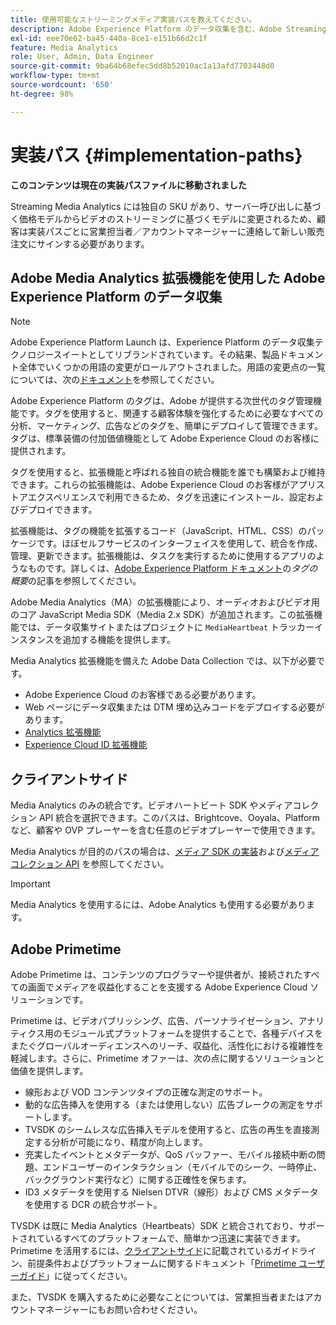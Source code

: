 ```yaml
---
title: 使用可能なストリーミングメディア実装パスを教えてください。
description: Adobe Experience Platform のデータ収集を含む、Adobe Streaming Media の実装パスについて説明します。
exl-id: eee70e62-ba45-440a-8ce1-e151b66d2c1f
feature: Media Analytics
role: User, Admin, Data Engineer
source-git-commit: 9ba64b68efec5dd8b52010ac1a13afd7703448d0
workflow-type: tm+mt
source-wordcount: '650'
ht-degree: 98%

---
```


# 実装パス {#implementation-paths}

**このコンテンツは現在の実装パスファイルに移動されました**

Streaming Media Analytics には独自の SKU があり、サーバー呼び出しに基づく価格モデルからビデオのストリーミングに基づくモデルに変更されるため、顧客は実装パスごとに営業担当者／アカウントマネージャーに連絡して新しい販売注文にサインする必要があります。

## Adobe Media Analytics 拡張機能を使用した Adobe Experience Platform のデータ収集

>[!NOTE]
>Adobe Experience Platform Launch は、Experience Platform のデータ収集テクノロジースイートとしてリブランドされています。その結果、製品ドキュメント全体でいくつかの用語の変更がロールアウトされました。用語の変更点の一覧については、次の[ドキュメント](https://experienceleague.adobe.com/docs/experience-platform/tags/term-updates.html?lang=ja)を参照してください。


Adobe Experience Platform のタグは、Adobe が提供する次世代のタグ管理機能です。タグを使用すると、関連する顧客体験を強化するために必要なすべての分析、マーケティング、広告などのタグを、簡単にデプロイして管理できます。タグは、標準装備の付加価値機能として Adobe Experience Cloud のお客様に提供されます。

タグを使用すると、拡張機能と呼ばれる独自の統合機能を誰でも構築および維持できます。これらの拡張機能は、Adobe Experience Cloud のお客様がアプリストアエクスペリエンスで利用できるため、タグを迅速にインストール、設定およびデプロイできます。

拡張機能は、タグの機能を拡張するコード（JavaScript、HTML、CSS）のパッケージです。ほぼセルフサービスのインターフェイスを使用して、統合を作成、管理、更新できます。拡張機能は、タスクを実行するために使用するアプリのようなものです。詳しくは、[Adobe Experience Platform ドキュメント](https://experienceleague.adobe.com/docs/experience-platform/tags/home.html?lang=ja)の&#x200B;*タグの概要*&#x200B;の記事を参照してください。

Adobe Media Analytics（MA）の拡張機能により、オーディオおよびビデオ用のコア JavaScript Media SDK（Media 2.x SDK）が追加されます。この拡張機能では、データ収集サイトまたはプロジェクトに `MediaHeartbeat` トラッカーインスタンスを追加する機能を提供します。

Media Analytics 拡張機能を備えた Adobe Data Collection では、以下が必要です。
* Adobe Experience Cloud のお客様である必要があります。
* Web ページにデータ収集または DTM 埋め込みコードをデプロイする必要があります。
* [Analytics 拡張機能](https://experienceleague.adobe.com/docs/experience-platform/tags/extensions/adobe/analytics/overview.html?lang=ja)
* [Experience Cloud ID 拡張機能](https://experienceleague.adobe.com/docs/experience-platform/tags/extensions/adobe/id-service/overview.html?lang=ja)


## クライアントサイド

Media Analytics のみの統合です。ビデオハートビート SDK やメディアコレクション API 統合を選択できます。このパスは、Brightcove、Ooyala、Platform など、顧客や OVP プレーヤーを含む任意のビデオプレーヤーで使用できます。

Media Analytics が目的のパスの場合は、[メディア SDK の実装](/help/legacy/setup/legacy-setup-overview.md)および[メディアコレクション API](/help/implementation/media-collection-api/mc-api-overview.md) を参照してください。

>[!IMPORTANT]
>Media Analytics を使用するには、Adobe Analytics も使用する必要があります。

## Adobe Primetime

Adobe Primetime は、コンテンツのプログラマーや提供者が、接続されたすべての画面でメディアを収益化することを支援する Adobe Experience Cloud ソリューションです。

Primetime は、ビデオパブリッシング、広告、パーソナライゼーション、アナリティクス用のモジュール式プラットフォームを提供することで、各種デバイスをまたぐグローバルオーディエンスへのリーチ、収益化、活性化における複雑性を軽減します。さらに、Primetime オファーは、次の点に関するソリューションと価値を提供します。

* 線形および VOD コンテンツタイプの正確な測定のサポート。
* 動的な広告挿入を使用する（または使用しない）広告ブレークの測定をサポートします。
* TVSDK のシームレスな広告挿入モデルを使用すると、広告の再生を直接測定する分析が可能になり、精度が向上します。
* 充実したイベントとメタデータが、QoS バッファー、モバイル接続中断の問題、エンドユーザーのインタラクション（モバイルでのシーク、一時停止、バックグラウンド実行など）に関する正確性を保ちます。
* ID3 メタデータを使用する Nielsen DTVR（線形）および CMS メタデータを使用する DCR の統合サポート。


TVSDK は既に Media Analytics（Heartbeats）SDK と統合されており、サポートされているすべてのプラットフォームで、簡単かつ迅速に実装できます。Primetime を活用するには、[クライアントサイド](/help/legacy/intro-to-ava/implementation-paths/client-side-path.md)に記載されているガイドライン、前提条件およびプラットフォームに関するドキュメント「[Primetime ユーザーガイド](https://helpx.adobe.com/jp/support/primetime.html)」に従ってください。

また、TVSDK を購入するために必要なことについては、営業担当者またはアカウントマネージャーにもお問い合わせください。
